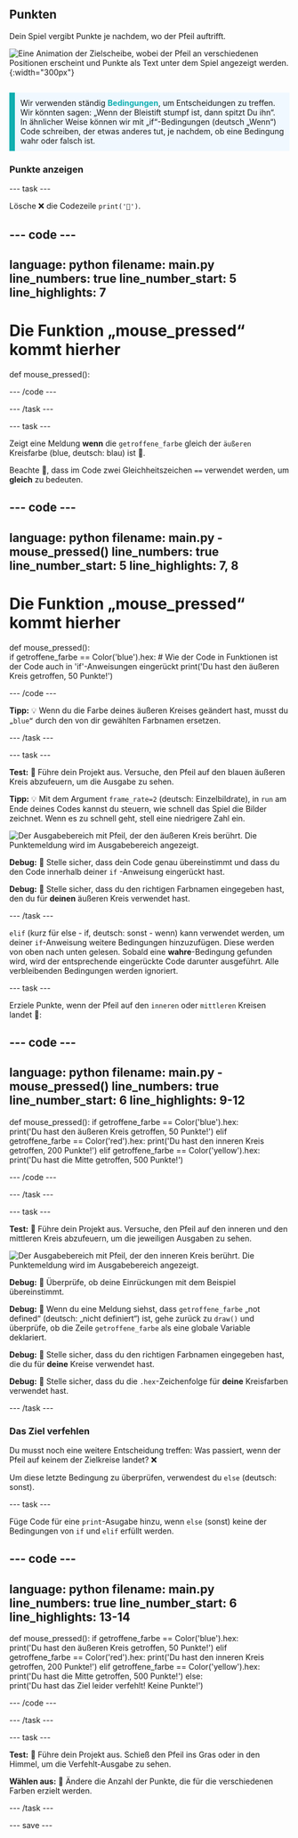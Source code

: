 ## Punkten

<div style="display: flex; flex-wrap: wrap">
<div style="flex-basis: 200px; flex-grow: 1; margin-right: 15px;">
Dein Spiel vergibt Punkte je nachdem, wo der Pfeil auftrifft.
</div>
<div>

![Eine Animation der Zielscheibe, wobei der Pfeil an verschiedenen Positionen erscheint und Punkte als Text unter dem Spiel angezeigt werden.](images/points-scored.gif){:width="300px"}

</div>
</div>

<p style="border-left: solid; border-width:10px; border-color: #0faeb0; background-color: aliceblue; padding: 10px;">
Wir verwenden ständig <span style="color: #0faeb0; font-weight: bold;"> Bedingungen</span>, um Entscheidungen zu treffen. Wir könnten sagen: „Wenn der Bleistift stumpf ist, dann spitzt Du ihn“. In ähnlicher Weise können wir mit „if“-Bedingungen (deutsch „Wenn“) Code schreiben, der etwas anderes tut, je nachdem, ob eine Bedingung wahr oder falsch ist.
</p>

### Punkte anzeigen

--- task ---

Lösche ❌ die Codezeile `print('🎯')`.

--- code ---
---
language: python
filename: main.py
line_numbers: true
line_number_start: 5
line_highlights: 7
---
# Die Funktion „mouse_pressed“ kommt hierher
def mouse_pressed():


--- /code ---

--- /task ---

--- task ---

Zeigt eine Meldung **wenn** die `getroffene_farbe` gleich der `äußeren` Kreisfarbe (blue, deutsch: blau) ist 🎯.

Beachte 👀, dass im Code zwei Gleichheitszeichen `==` verwendet werden, um **gleich** zu bedeuten.

--- code ---
---
language: python
filename: main.py - mouse_pressed()
line_numbers: true
line_number_start: 5
line_highlights: 7, 8
---

# Die Funktion „mouse_pressed“ kommt hierher
def mouse_pressed():     
    if getroffene_farbe == Color('blue').hex:  # Wie der Code in Funktionen ist der Code auch in 'if'-Anweisungen eingerückt
        print('Du hast den äußeren Kreis getroffen, 50 Punkte!')

--- /code ---

**Tipp:** 💡 Wenn du die Farbe deines äußeren Kreises geändert hast, musst du `„blue“` durch den von dir gewählten Farbnamen ersetzen.

--- /task ---

--- task ---

**Test:** 🔄 Führe dein Projekt aus. Versuche, den Pfeil auf den blauen äußeren Kreis abzufeuern, um die Ausgabe zu sehen.

**Tipp:** 💡 Mit dem Argument `frame_rate=2` (deutsch: Einzelbildrate), in `run` am Ende deines Codes kannst du steuern, wie schnell das Spiel die Bilder zeichnet. Wenn es zu schnell geht, stell eine niedrigere Zahl ein.

![Der Ausgabebereich mit Pfeil, der den äußeren Kreis berührt. Die Punktemeldung wird im Ausgabebereich angezeigt.](images/blue-points.png)

**Debug:** 🐞 Stelle sicher, dass dein Code genau übereinstimmt und dass du den Code innerhalb deiner `if` -Anweisung eingerückt hast.

**Debug:** 🐞 Stelle sicher, dass du den richtigen Farbnamen eingegeben hast, den du für **deinen** äußeren Kreis verwendet hast.

--- /task ---

`elif` (kurz für else - if, deutsch: sonst - wenn) kann verwendet werden, um deiner `if`-Anweisung weitere Bedingungen hinzuzufügen. Diese werden von oben nach unten gelesen. Sobald eine **wahre**-Bedingung gefunden wird, wird der entsprechende eingerückte Code darunter ausgeführt. Alle verbleibenden Bedingungen werden ignoriert.

--- task ---

Erziele Punkte, wenn der Pfeil auf den `inneren` oder `mittleren` Kreisen landet 🎯:

--- code ---
---
language: python
filename: main.py - mouse_pressed()
line_numbers: true
line_number_start: 6
line_highlights: 9-12
---

def mouse_pressed():
    if getroffene_farbe == Color('blue').hex:   
        print('Du hast den äußeren Kreis getroffen, 50 Punkte!')
    elif getroffene_farbe == Color('red').hex:
        print('Du hast den inneren Kreis getroffen, 200 Punkte!')
    elif getroffene_farbe == Color('yellow').hex:
        print('Du hast die Mitte getroffen, 500 Punkte!')

--- /code ---

--- /task ---

--- task ---

**Test:** 🔄 Führe dein Projekt aus. Versuche, den Pfeil auf den inneren und den mittleren Kreis abzufeuern, um die jeweiligen Ausgaben zu sehen.

![Der Ausgabebereich mit Pfeil, der den inneren Kreis berührt. Die Punktemeldung wird im Ausgabebereich angezeigt.](images/yellow-points.png)

**Debug:** 🐞 Überprüfe, ob deine Einrückungen mit dem Beispiel übereinstimmt.

**Debug:** 🐞 Wenn du eine Meldung siehst, dass `getroffene_farbe` „not defined“ (deutsch: „nicht definiert“) ist, gehe zurück zu `draw()` und überprüfe, ob die Zeile `getroffene_farbe` als eine globale Variable deklariert.

**Debug:** 🐞 Stelle sicher, dass du den richtigen Farbnamen eingegeben hast, die du für **deine** Kreise verwendet hast.

**Debug:** 🐞 Stelle sicher, dass du die `.hex`-Zeichenfolge für **deine** Kreisfarben verwendet hast.

--- /task ---

### Das Ziel verfehlen

Du musst noch eine weitere Entscheidung treffen: Was passiert, wenn der Pfeil auf keinem der Zielkreise landet? ❌

Um diese letzte Bedingung zu überprüfen, verwendest du `else` (deutsch: sonst).

--- task ---

Füge Code für eine `print`-Asugabe hinzu, wenn `else` (sonst) keine der Bedingungen von `if` und `elif` erfüllt werden.

--- code ---
---
language: python
filename: main.py
line_numbers: true
line_number_start: 6
line_highlights: 13-14
---

def mouse_pressed():
    if getroffene_farbe == Color('blue').hex:   
        print('Du hast den äußeren Kreis getroffen, 50 Punkte!')
    elif getroffene_farbe == Color('red').hex:
        print('Du hast den inneren Kreis getroffen, 200 Punkte!')
    elif getroffene_farbe == Color('yellow').hex:
        print('Du hast die Mitte getroffen, 500 Punkte!')
    else:   
        print('Du hast das Ziel leider verfehlt! Keine Punkte!')

--- /code ---

--- /task ---

--- task ---

**Test:** 🔄 Führe dein Projekt aus. Schieß den Pfeil ins Gras oder in den Himmel, um die Verfehlt-Ausgabe zu sehen.

**Wählen aus:** 💭 Ändere die Anzahl der Punkte, die für die verschiedenen Farben erzielt werden.

--- /task ---

--- save ---
